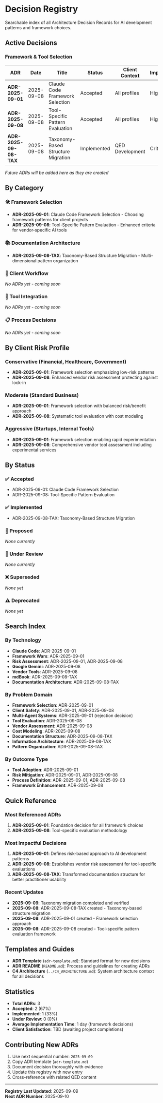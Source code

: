 # Decision Registry

Searchable index of all Architecture Decision Records for AI development patterns and framework choices.

## Active Decisions

### Framework & Tool Selection
| ADR | Date | Title | Status | Client Context | Impact |
|-----|------|-------|--------|----------------|---------|
| **ADR-2025-09-01** | 2025-09-08 | Claude Code Framework Selection | Accepted | All profiles | High |
| **ADR-2025-09-08** | 2025-09-08 | Tool-Specific Pattern Evaluation | Accepted | All profiles | High |
| **ADR-2025-09-08-TAX** | 2025-09-08 | Taxonomy-Based Structure Migration | Implemented | QED Development | Critical |

*Future ADRs will be added here as they are created*

## By Category

### 🛠 Framework Selection
- **ADR-2025-09-01**: Claude Code Framework Selection - Choosing framework patterns for client projects
- **ADR-2025-09-08**: Tool-Specific Pattern Evaluation - Enhanced criteria for vendor-specific AI tools

### 📚 Documentation Architecture
- **ADR-2025-09-08-TAX**: Taxonomy-Based Structure Migration - Multi-dimensional pattern organization

### 👥 Client Workflow  
*No ADRs yet - coming soon*

### 🔧 Tool Integration
*No ADRs yet - coming soon*

### 📋 Process Decisions
*No ADRs yet - coming soon*

## By Client Risk Profile

### Conservative (Financial, Healthcare, Government)
- **ADR-2025-09-01**: Framework selection emphasizing low-risk patterns
- **ADR-2025-09-08**: Enhanced vendor risk assessment protecting against lock-in

### Moderate (Standard Business)
- **ADR-2025-09-01**: Framework selection with balanced risk/benefit approach
- **ADR-2025-09-08**: Systematic tool evaluation with cost modeling

### Aggressive (Startups, Internal Tools)
- **ADR-2025-09-01**: Framework selection enabling rapid experimentation
- **ADR-2025-09-08**: Comprehensive vendor tool assessment including experimental services

## By Status

### ✅ Accepted
- ADR-2025-09-01: Claude Code Framework Selection
- ADR-2025-09-08: Tool-Specific Pattern Evaluation

### ✅ Implemented
- ADR-2025-09-08-TAX: Taxonomy-Based Structure Migration

### 🔄 Proposed
*None currently*

### 🔄 Under Review
*None currently*

### ❌ Superseded
*None yet*

### ⚠️ Deprecated  
*None yet*

## Search Index

### By Technology
- **Claude Code**: ADR-2025-09-01
- **Framework Wars**: ADR-2025-09-01
- **Risk Assessment**: ADR-2025-09-01, ADR-2025-09-08
- **Google Gemini**: ADR-2025-09-08
- **Vendor Tools**: ADR-2025-09-08
- **mdBook**: ADR-2025-09-08-TAX
- **Documentation Architecture**: ADR-2025-09-08-TAX

### By Problem Domain
- **Framework Selection**: ADR-2025-09-01
- **Client Safety**: ADR-2025-09-01, ADR-2025-09-08
- **Multi-Agent Systems**: ADR-2025-09-01 (rejection decision)
- **Tool Evaluation**: ADR-2025-09-08
- **Vendor Assessment**: ADR-2025-09-08
- **Cost Modeling**: ADR-2025-09-08
- **Documentation Structure**: ADR-2025-09-08-TAX
- **Information Architecture**: ADR-2025-09-08-TAX
- **Pattern Organization**: ADR-2025-09-08-TAX

### By Outcome Type
- **Tool Adoption**: ADR-2025-09-01
- **Risk Mitigation**: ADR-2025-09-01, ADR-2025-09-08
- **Process Definition**: ADR-2025-09-01, ADR-2025-09-08
- **Framework Enhancement**: ADR-2025-09-08

## Quick Reference

### Most Referenced ADRs
1. **ADR-2025-09-01**: Foundation decision for all framework choices
2. **ADR-2025-09-08**: Tool-specific evaluation methodology

### Most Impactful Decisions
1. **ADR-2025-09-01**: Defines risk-based approach to AI development patterns
2. **ADR-2025-09-08**: Establishes vendor risk assessment for tool-specific evaluations
3. **ADR-2025-09-08-TAX**: Transformed documentation structure for better practitioner usability

### Recent Updates
- **2025-09-09**: Taxonomy migration completed and verified
- **2025-09-08**: ADR-2025-09-08-TAX created - Taxonomy-based structure migration
- **2025-09-08**: ADR-2025-09-01 created - Framework selection approach
- **2025-09-08**: ADR-2025-09-08 created - Tool-specific pattern evaluation framework

## Templates and Guides

- **ADR Template** (`adr-template.md`): Standard format for new decisions
- **ADR README** (`README.md`): Process and guidelines for creating ADRs
- **C4 Architecture** (`../C4_ARCHITECTURE.md`): System architecture context for all decisions

## Statistics

- **Total ADRs**: 3
- **Accepted**: 2 (67%)
- **Implemented**: 1 (33%)
- **Under Review**: 0 (0%)
- **Average Implementation Time**: 1 day (framework decisions)
- **Client Satisfaction**: TBD (awaiting project completions)

## Contributing New ADRs

1. Use next sequential number: `2025-09-09`
2. Copy ADR template (`adr-template.md`)
3. Document decision thoroughly with evidence
4. Update this registry with new entry
5. Cross-reference with related QED content

---

**Registry Last Updated**: 2025-09-09  
**Next ADR Number**: 2025-09-10